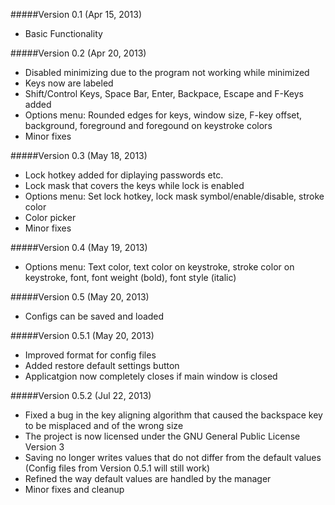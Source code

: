 #####Version 0.1 (Apr 15, 2013)
* Basic Functionality

#####Version 0.2 (Apr 20, 2013)
* Disabled minimizing due to the program not working while minimized
* Keys now are labeled
* Shift/Control Keys, Space Bar, Enter, Backpace, Escape and F-Keys added
* Options menu: Rounded edges for keys, window size, F-key offset, background, foreground and foregound on keystroke colors
* Minor fixes

#####Version 0.3 (May 18, 2013)
* Lock hotkey added for diplaying passwords etc.
* Lock mask that covers the keys while lock is enabled
* Options menu: Set lock hotkey, lock mask symbol/enable/disable, stroke color
* Color picker
* Minor fixes

#####Version 0.4 (May 19, 2013)
* Options menu: Text color, text color on keystroke, stroke color on keystroke, font, font weight (bold), font style (italic)

#####Version 0.5 (May 20, 2013)
* Configs can be saved and loaded
 
#####Version 0.5.1 (May 20, 2013)
* Improved format for config files
* Added restore default settings button
* Applicatgion now completely closes if main window is closed

#####Version 0.5.2 (Jul 22, 2013)
* Fixed a bug in the key aligning algorithm that caused the backspace key to be misplaced and of the wrong size
* The project is now licensed under the GNU General Public License Version 3
* Saving no longer writes values that do not differ from the default values (Config files from Version 0.5.1 will still work)
* Refined the way default values are handled by the manager
* Minor fixes and cleanup
